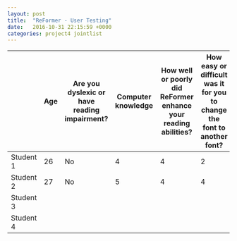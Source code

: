 ```yaml
---
layout: post
title:  "ReFormer - User Testing"
date:   2016-10-31 22:15:59 +0000
categories: project4 jointlist
---
```



|           | Age | Are you dyslexic or have reading impairment? | Computer knowledge | How well or poorly did ReFormer enhance your reading abilities? | How easy or difficult was it for you to change the font to another font? | How easy or difficult was it for you to change the font size to your preferred settings? | How easy or difficult was it for you to change the background to white? | How easy or difficult was it for you to highlight a block of text and generate a summary? | How likely or unlikely would you recommend others to use ReFormer? |
|-----------|-----|----------------------------------------------|--------------------|-----------------------------------------------------------------|--------------------------------------------------------------------------|------------------------------------------------------------------------------------------|-------------------------------------------------------------------------|-------------------------------------------------------------------------------------------|--------------------------------------------------------------------|
| Student 1 | 26  | No                                           | 4                  | 4                                                               | 2                                                                        | 5                                                                                        | 5                                                                       | 5                                                                                         | 5                                                                  |
| Student 2 | 27  | No                                           | 5                  | 4                                                               | 4                                                                        | 5                                                                                        | 5                                                                       | 5                                                                                         | 4                                                                  |
| Student 3 |     |                                              |                    |                                                                 |                                                                          |                                                                                          |                                                                         |                                                                                           |                                                                    |
| Student 4 |     |                                              |                    |                                                                 |                                                                          |                                                                                          |                                                                         |                                                                                           |                                                                    |





